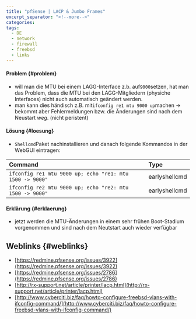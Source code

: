 ```yaml
---
title: "pfSense | LACP & Jumbo Frames"
excerpt_separator: "<!--more-->"
categories:
tags:
  - DE
  - network
  - firewall
  - freebsd
  - links
---
```


#### Problem {#problem}

* will man die MTU bei einem LAGG-Interface z.b. auf`9000`setzen, hat man das Problem, dass die MTU bei den LAGG-Mitgliedern \(physiche Interfaces\) nicht auch automatisch geändert werden.
* man kann dies händisch z.B. mit`ifconfig re1 mtu 9000 up`machen → bekommt aber Fehlermeldungen bzw. die Änderungen sind nach dem Neustart _weg_. \(nicht peristent\)

#### Lösung {#loesung}

* `Shellcmd`Paket nachinstallieren und danach folgende Kommandos in der WebGUI eintragen:


| Command | Type |
| :--- | :--- |
| `ifconfig re1 mtu 9000 up; echo "re1: mtu 1500 -> 9000"` | earlyshellcmd |
| `ifconfig re2 mtu 9000 up; echo "re2: mtu 1500 -> 9000"` | earlyshellcmd |



#### Erklärung {#erklaerung}

* jetzt werden die MTU-Änderungen in einem sehr frühen Boot-Stadium vorgenommen und sind nach dem Neutstart auch wieder verfügbar

## Weblinks {#weblinks}

* [https://redmine.pfsense.org/issues/3922](https://redmine.pfsense.org/issues/3922)
* [https://redmine.pfsense.org/issues/2786](https://redmine.pfsense.org/issues/2786)
* [http://rx-support.net/article/printer/lacp.html](http://rx-support.net/article/printer/lacp.html)
* [http://www.cyberciti.biz/faq/howto-configure-freebsd-vlans-with-ifconfig-command/](http://www.cyberciti.biz/faq/howto-configure-freebsd-vlans-with-ifconfig-command/)



